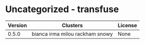 # Uncategorized - transfuse







| Version | Clusters | License |
| ------- | -------- | ------- |
| 0.5.0 | bianca irma milou rackham snowy | None |
